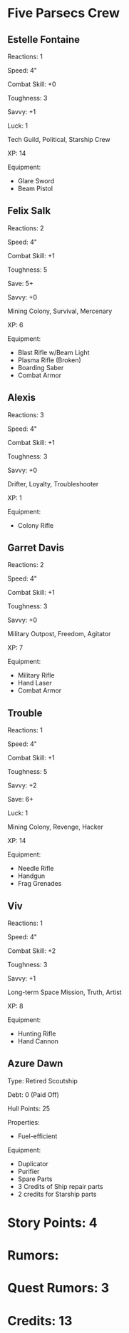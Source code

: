 # Five Parsecs Crew


## Estelle Fontaine

Reactions: 1

Speed: 4"

Combat Skill: +0

Toughness: 3

Savvy: +1

Luck: 1

Tech Guild, Political, Starship Crew

XP: 14

Equipment:
- Glare Sword
- Beam Pistol


## Felix Salk

Reactions: 2

Speed: 4"

Combat Skill: +1

Toughness: 5

Save: 5+

Savvy: +0

Mining Colony, Survival, Mercenary

XP: 6

Equipment:
- Blast Rifle w/Beam Light
- Plasma Rifle (Broken)
- Boarding Saber
- Combat Armor


## Alexis

Reactions: 3

Speed: 4"

Combat Skill: +1

Toughness: 3

Savvy: +0

Drifter, Loyalty, Troubleshooter

XP: 1

Equipment:
- Colony Rifle


## Garret Davis

Reactions: 2

Speed: 4"

Combat Skill: +1

Toughness: 3

Savvy: +0

Military Outpost, Freedom, Agitator

XP: 7

Equipment:
- Military Rifle
- Hand Laser
- Combat Armor


## Trouble

Reactions: 1

Speed: 4"

Combat Skill: +1

Toughness: 5

Savvy: +2

Save: 6+

Luck: 1

Mining Colony, Revenge, Hacker

XP: 14

Equipment:
- Needle Rifle
- Handgun 
- Frag Grenades


## Viv

Reactions: 1

Speed: 4"

Combat Skill: +2

Toughness: 3

Savvy: +1

Long-term Space Mission, Truth, Artist

XP: 8

Equipment: 
- Hunting Rifle
- Hand Cannon

## Azure Dawn
Type: Retired Scoutship

Debt: 0 (Paid Off)

Hull Points: 25

Properties:
- Fuel-efficient

Equipment:
- Duplicator
- Purifier
- Spare Parts
- 3 Credits of Ship repair parts
- 2 credits for Starship parts

# Story Points: 4

# Rumors: 

# Quest Rumors: 3

# Credits: 13

